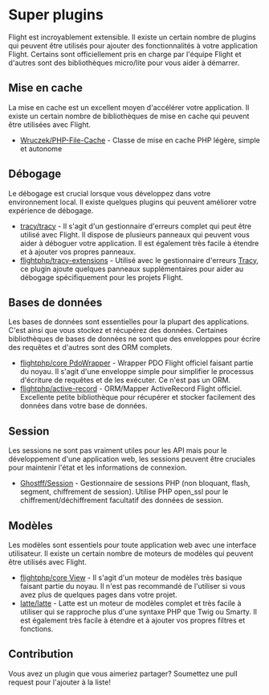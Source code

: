 # Super plugins

Flight est incroyablement extensible. Il existe un certain nombre de plugins qui peuvent être utilisés pour ajouter des fonctionnalités à votre application Flight. Certains sont officiellement pris en charge par l'équipe Flight et d'autres sont des bibliothèques micro/lite pour vous aider à démarrer.

## Mise en cache

La mise en cache est un excellent moyen d'accélérer votre application. Il existe un certain nombre de bibliothèques de mise en cache qui peuvent être utilisées avec Flight.

- [Wruczek/PHP-File-Cache](/awesome-plugins/php-file-cache) - Classe de mise en cache PHP légère, simple et autonome

## Débogage

Le débogage est crucial lorsque vous développez dans votre environnement local. Il existe quelques plugins qui peuvent améliorer votre expérience de débogage.

- [tracy/tracy](/awesome-plugins/tracy) - Il s'agit d'un gestionnaire d'erreurs complet qui peut être utilisé avec Flight. Il dispose de plusieurs panneaux qui peuvent vous aider à déboguer votre application. Il est également très facile à étendre et à ajouter vos propres panneaux.
- [flightphp/tracy-extensions](/awesome-plugins/tracy-extensions) - Utilisé avec le gestionnaire d'erreurs [Tracy](/awesome-plugins/tracy), ce plugin ajoute quelques panneaux supplémentaires pour aider au débogage spécifiquement pour les projets Flight.

## Bases de données

Les bases de données sont essentielles pour la plupart des applications. C'est ainsi que vous stockez et récupérez des données. Certaines bibliothèques de bases de données ne sont que des enveloppes pour écrire des requêtes et d'autres sont des ORM complets.

- [flightphp/core PdoWrapper](/awesome-plugins/pdo-wrapper) - Wrapper PDO Flight officiel faisant partie du noyau. Il s'agit d'une enveloppe simple pour simplifier le processus d'écriture de requêtes et de les exécuter. Ce n'est pas un ORM.
- [flightphp/active-record](/awesome-plugins/active-record) - ORM/Mapper ActiveRecord Flight officiel. Excellente petite bibliothèque pour récupérer et stocker facilement des données dans votre base de données.

## Session

Les sessions ne sont pas vraiment utiles pour les API mais pour le développement d'une application web, les sessions peuvent être cruciales pour maintenir l'état et les informations de connexion.

- [Ghostff/Session](/awesome-plugins/session) - Gestionnaire de sessions PHP (non bloquant, flash, segment, chiffrement de session). Utilise PHP open_ssl pour le chiffrement/déchiffrement facultatif des données de session.

## Modèles

Les modèles sont essentiels pour toute application web avec une interface utilisateur. Il existe un certain nombre de moteurs de modèles qui peuvent être utilisés avec Flight.

- [flightphp/core View](/learn#views) - Il s'agit d'un moteur de modèles très basique faisant partie du noyau. Il n'est pas recommandé de l'utiliser si vous avez plus de quelques pages dans votre projet.
- [latte/latte](/awesome-plugins/latte) - Latte est un moteur de modèles complet et très facile à utiliser qui se rapproche plus d'une syntaxe PHP que Twig ou Smarty. Il est également très facile à étendre et à ajouter vos propres filtres et fonctions.

## Contribution

Vous avez un plugin que vous aimeriez partager? Soumettez une pull request pour l'ajouter à la liste!